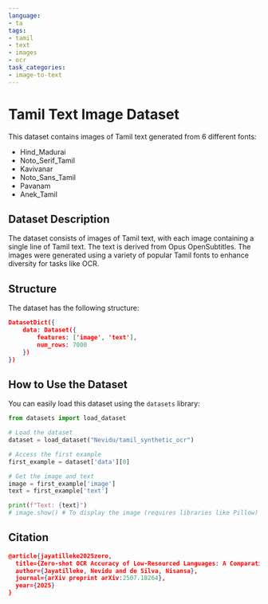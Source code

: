 ```yaml
---
language:
- ta
tags:
- tamil
- text
- images
- ocr
task_categories:
- image-to-text
---
```


# Tamil Text Image Dataset

This dataset contains images of Tamil text generated from 6 different fonts:

- Hind_Madurai
- Noto_Serif_Tamil
- Kavivanar
- Noto_Sans_Tamil
- Pavanam
- Anek_Tamil

## Dataset Description

The dataset consists of images of Tamil text, with each image containing a single line of Tamil text. The text is derived from Opus OpenSubtitles. The images were generated using a variety of popular Tamil fonts to enhance diversity for tasks like OCR.

## Structure

The dataset has the following structure:

```json
DatasetDict({
    data: Dataset({
        features: ['image', 'text'],
        num_rows: 7000
    })
})
```
## How to Use the Dataset

You can easily load this dataset using the `datasets` library:

```python
from datasets import load_dataset

# Load the dataset
dataset = load_dataset("Nevidu/tamil_synthetic_ocr")

# Access the first example
first_example = dataset['data'][0] 

# Get the image and text
image = first_example['image']
text = first_example['text']

print(f"Text: {text}")
# image.show() # To display the image (requires libraries like Pillow)
```

## Citation

```json
@article{jayatilleke2025zero,
  title={Zero-shot OCR Accuracy of Low-Resourced Languages: A Comparative Analysis on Sinhala and Tamil},
  author={Jayatilleke, Nevidu and de Silva, Nisansa},
  journal={arXiv preprint arXiv:2507.18264},
  year={2025}
}
```
